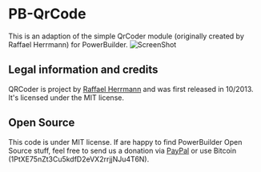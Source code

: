 # PB-QrCode
This is an adaption of the simple QrCoder module (originally created by Raffael Herrmann) for PowerBuilder.
![ScreenShot](./Screenshot/Screen01.png)

## Legal information and credits
QRCoder is project by [Raffael Herrmann](http://raffaelherrmann.de) and was first released 
in 10/2013. It's licensed under the MIT license.

## Open Source
This code is under MIT license. If  are happy to find PowerBuilder Open Source stuff, feel free to send us a donation via [PayPal](https://www.paypal.com/cgi-bin/webscr?cmd=_s-xclick&hosted_button_id=EV6X2PMRBN9CN) or use Bitcoin (1PtXE75nZt3Cu5kdfD2eVX2rrjjNJu4T6N).
